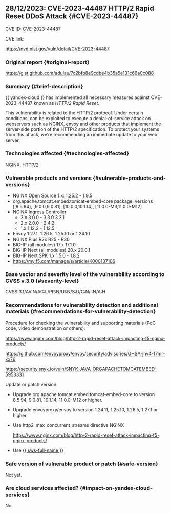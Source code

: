 ## 28/12/2023: CVE-2023-44487 HTTP/2 Rapid Reset DDoS Attack {#CVE-2023-44487}

CVE ID: CVE-2023-44487

CVE link:

<https://nvd.nist.gov/vuln/detail/CVE-2023-44487>

### Original report {#original-report}

<https://gist.github.com/adulau/7c2bfb8e9cdbe4b35a5e131c66a0c088>

### Summary {#brief-description}

{{ yandex-cloud }} has implemented all necessary measures against CVE-2023-44487 known as _HTTP/2 Rapid Reset_.

This vulnerability is related to the HTTP/2 protocol. Under certain conditions, can be exploited to execute a denial-of-service attack on webservers such as NGINX, envoy and other products that implement the server-side portion of the HTTP/2 specification. To protect your systems from this attack, we’re recommending an immediate update to your web server.

### Technologies affected {#technologies-affected}

NGINX, HTTP/2

### Vulnerable products and versions {#vulnerable-products-and-versions}

* NGINX Open Source 1.x: 1.25.2 - 1.9.5
* org.apache.tomcat.embed:tomcat-embed-core package, versions [,8.5.94], [9.0.0,9.0.81], [10.0.0,10.1.14], [11.0.0-M3,11.0.0-M12]
* NGINX Ingress Controller
   * 3.x 3.0.0 - 3.3.0 3.3.1
   * 2.x 2.0.0 - 2.4.2
   * 1.x 1.12.2 - 1.12.5
* Envoy 1.27.1, 1.26.5, 1.25.10 or 1.24.10
* NGINX Plus R2x R25 - R30
* BIG-IP (all modules) 17.x 17.1.0
* BIG-IP Next (all modules) 20.x 20.0.1
* BIG-IP Next SPK 1.x 1.5.0 - 1.8.2
* <https://my.f5.com/manage/s/article/K000137106>

### Base vector and severity level of the vulnerability according to CVSS v.3.0 {#severity-level}

CVSS:3.1/AV:N/AC:L/PR:N/UI:N/S:U/C:N/I:N/A:H

### Recommendations for vulnerability detection and additional materials {#recommendations-for-vulnerability-detection}

Procedure for checking the vulnerability and supporting materials (PoC code, video demonstration or others):

<https://www.nginx.com/blog/http-2-rapid-reset-attack-impacting-f5-nginx-products/>

<https://github.com/envoyproxy/envoy/security/advisories/GHSA-jhv4-f7mr-xx76>

<https://security.snyk.io/vuln/SNYK-JAVA-ORGAPACHETOMCATEMBED-5953331>

Update or patch version:

* Upgrade org.apache.tomcat.embed:tomcat-embed-core to version 8.5.94, 9.0.81, 10.1.14, 11.0.0-M12 or higher.

* Upgrade envoyproxy/envoy to version 1.24.11, 1.25.10, 1.26.5, 1.27.1 or higher.

* Use http2_max_concurrent_streams directive NGINX

   <https://www.nginx.com/blog/http-2-rapid-reset-attack-impacting-f5-nginx-products/>

* Use [{{ sws-full-name }}](https://yandex.cloud/en/services/smartwebsecurity)

### Safe version of vulnerable product or patch {#safe-version}

Not yet.

### Are cloud services affected? {#impact-on-yandex-cloud-services}

No.
